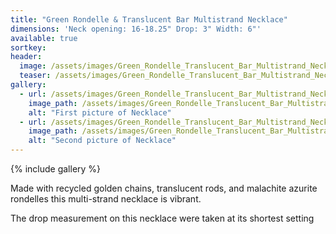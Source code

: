 ```yaml
---
title: "Green Rondelle & Translucent Bar Multistrand Necklace"
dimensions: 'Neck opening: 16-18.25" Drop: 3" Width: 6"'
available: true
sortkey: 
header:
  image: /assets/images/Green_Rondelle_Translucent_Bar_Multistrand_Necklace/1.jpg
  teaser: /assets/images/Green_Rondelle_Translucent_Bar_Multistrand_Necklace/1.jpg
gallery:
  - url: /assets/images/Green_Rondelle_Translucent_Bar_Multistrand_Necklace/1.jpg
    image_path: /assets/images/Green_Rondelle_Translucent_Bar_Multistrand_Necklace/1.jpg
    alt: "First picture of Necklace"
  - url: /assets/images/Green_Rondelle_Translucent_Bar_Multistrand_Necklace/2.jpg
    image_path: /assets/images/Green_Rondelle_Translucent_Bar_Multistrand_Necklace/2.jpg
    alt: "Second picture of Necklace"
---
```



{% include gallery %}

Made with recycled golden chains, translucent rods, and malachite azurite rondelles this multi-strand necklace is vibrant.



The drop measurement on this necklace were taken at its shortest setting
